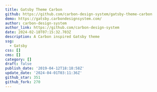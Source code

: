 ```yaml
---
title: Gatsby Theme Carbon
github: https://github.com/carbon-design-system/gatsby-theme-carbon
demo: https://gatsby.carbondesignsystem.com/
author: carbon-design-system
author_link: https://github.com/carbon-design-system
date: 2024-02-18T07:15:32.703Z
description: A Carbon inspired Gatsby theme
ssg:
  - Gatsby
css: []
cms: []
category: []
draft: false
publish_date: '2019-04-12T18:18:58Z'
update_date: '2024-04-01T03:11:36Z'
github_star: 351
github_fork: 270
---
```

